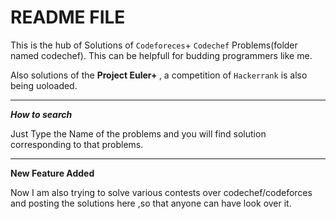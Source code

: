 # README FILE


This is the hub of Solutions of `Codeforeces`+ `Codechef` Problems(folder named codechef). This can be helpfull for budding programmers like me.

Also solutions of the <strong> Project Euler+ </strong>, a competition of `Hackerrank` is also being uoloaded.

- - - - - - - - - -

***How to search***

Just Type the Name of the problems and you will find solution corresponding to that problems.

- - -- - - - -

**New Feature Added**

Now I am also trying to solve various contests over codechef/codeforces and posting the solutions here ,so that anyone can have look over it.
